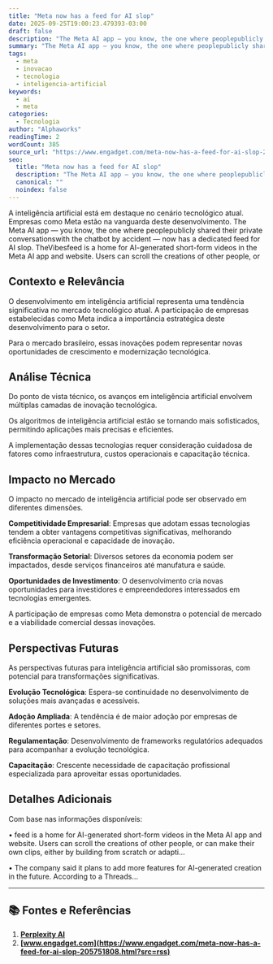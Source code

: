 ```yaml
---
title: "Meta now has a feed for AI slop"
date: 2025-09-25T19:00:23.479393-03:00
draft: false
description: "The Meta AI app — you know, the one where peoplepublicly shared their private conversationswith the chatbot by accident — now has a dedicated feed for AI slo..."
summary: "The Meta AI app — you know, the one where peoplepublicly shared their private conversationswith the chatbot by accident — now has a dedicated feed for AI slo..."
tags:
  - meta
  - inovacao
  - tecnologia
  - inteligencia-artificial
keywords:
  - ai
  - meta
categories:
  - Tecnologia
author: "Alphaworks"
readingTime: 2
wordCount: 385
source_url: "https://www.engadget.com/meta-now-has-a-feed-for-ai-slop-205751808.html?src=rss"
seo:
  title: "Meta now has a feed for AI slop"
  description: "The Meta AI app — you know, the one where peoplepublicly shared their private conversationswith the chatbot by accident — now has a dedicated feed for AI slo..."
  canonical: ""
  noindex: false
---
```


A inteligência artificial está em destaque no cenário tecnológico atual. Empresas como Meta estão na vanguarda deste desenvolvimento. The Meta AI app — you know, the one where peoplepublicly shared their private conversationswith the chatbot by accident — now has a dedicated feed for AI slop. TheVibesfeed is a home for AI-generated short-form videos in the Meta AI app and website. Users can scroll the creations of other people, or

## Contexto e Relevância

O desenvolvimento em inteligência artificial representa uma tendência significativa no mercado tecnológico atual. A participação de empresas estabelecidas como Meta indica a importância estratégica deste desenvolvimento para o setor.

Para o mercado brasileiro, essas inovações podem representar novas oportunidades de crescimento e modernização tecnológica.
## Análise Técnica

Do ponto de vista técnico, os avanços em inteligência artificial envolvem múltiplas camadas de inovação tecnológica.

Os algoritmos de inteligência artificial estão se tornando mais sofisticados, permitindo aplicações mais precisas e eficientes. 

A implementação dessas tecnologias requer consideração cuidadosa de fatores como infraestrutura, custos operacionais e capacitação técnica.
## Impacto no Mercado

O impacto no mercado de inteligência artificial pode ser observado em diferentes dimensões.

**Competitividade Empresarial**: Empresas que adotam essas tecnologias tendem a obter vantagens competitivas significativas, melhorando eficiência operacional e capacidade de inovação.

**Transformação Setorial**: Diversos setores da economia podem ser impactados, desde serviços financeiros até manufatura e saúde.

**Oportunidades de Investimento**: O desenvolvimento cria novas oportunidades para investidores e empreendedores interessados em tecnologias emergentes.

A participação de empresas como Meta demonstra o potencial de mercado e a viabilidade comercial dessas inovações.
## Perspectivas Futuras

As perspectivas futuras para inteligência artificial são promissoras, com potencial para transformações significativas.

**Evolução Tecnológica**: Espera-se continuidade no desenvolvimento de soluções mais avançadas e acessíveis.

**Adoção Ampliada**: A tendência é de maior adoção por empresas de diferentes portes e setores.

**Regulamentação**: Desenvolvimento de frameworks regulatórios adequados para acompanhar a evolução tecnológica.

**Capacitação**: Crescente necessidade de capacitação profissional especializada para aproveitar essas oportunidades.
## Detalhes Adicionais

Com base nas informações disponíveis:

• feed is a home for AI-generated short-form videos in the Meta AI app and website. Users can scroll the creations of other people, or can make their own clips, either by building from scratch or adapti...

• The company said it plans to add more features for AI-generated creation in the future. According to a Threads...



---

## 📚 Fontes e Referências

1. **[Perplexity AI](https://www.perplexity.ai/)**
2. **[www.engadget.com](https://www.engadget.com/meta-now-has-a-feed-for-ai-slop-205751808.html?src=rss)**
